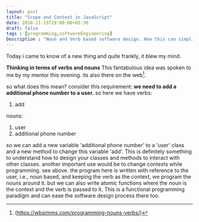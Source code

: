 ```yaml
---
layout: post
title: "Scope and Context in JavaScript"
date: 2018-11-15T19:00:00+05:30
draft: false
tags : [programming,softwareEngineering]
Description : "Noun and Verb based software design. How this can simplify software design."
---
```

Today i came to know of a new thing and quite frankly, it blew my mind.  

**Thinking in terms of verbs and nouns**
This fantabulous idea was spoken to me by my mentor this evening. its also there on the web[^vnp].

so what does this mean?
consider this requirement: __we need to add a additional phone number to a user.__
so here we have verbs:
 1. add  

nouns: 
 1. user
 2. additional phone number

so we can add a new variable 'additional phone number' to a 'user' class and a new method to change this variable 'add'. This is definitely something to understand how to design your classes and methods to interact with other classes. 
another important use would be to  change contexts while programming. see above. the program here is written with reference to the user, i.e., noun based, and keeping the verb as the context, we program the nouns around it. but we can also write atomic functions where the noun is the context and the verb is passed to it. This is a functional programming paradigm and can ease the software design process there too.  

[^vnp]: (https://wbsimms.com/programming-nouns-verbs/)
<!--stackedit_data:
eyJoaXN0b3J5IjpbLTE1MDc5Mzg2NTNdfQ==
-->